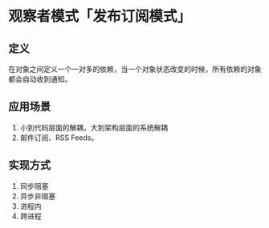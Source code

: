 # 观察者模式「发布订阅模式」

## 定义
在对象之间定义一个一对多的依赖，当一个对象状态改变的时候，所有依赖的对象都会自动收到通知。

## 应用场景
1. 小到代码层面的解耦，大到架构层面的系统解耦
2. 邮件订阅、RSS Feeds。

## 实现方式
1. 同步阻塞
2. 异步非阻塞
3. 进程内
4. 跨进程
